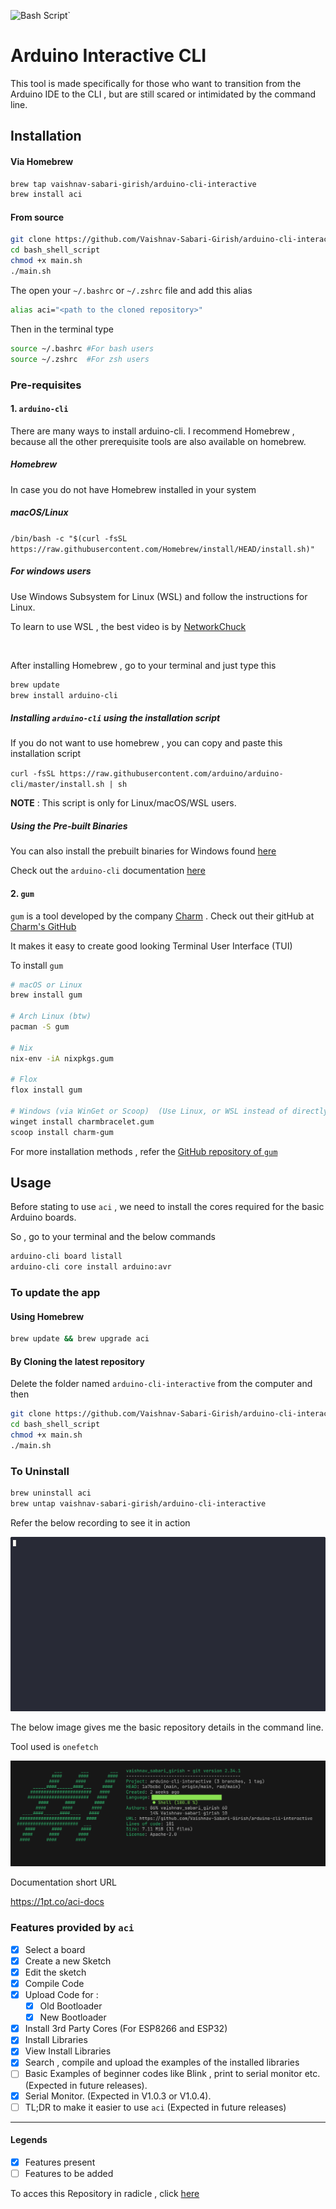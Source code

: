 ![Bash Script](https://img.shields.io/badge/bash_script-%23121011.svg?style=for-the-badge&logo=gnu-bash&logoColor=white)`



# Arduino Interactive CLI

This tool is made specifically for those who want to transition from the Arduino IDE to the CLI , but are still scared or intimidated by the command line. 

## Installation

#### Via Homebrew 

```bash
brew tap vaishnav-sabari-girish/arduino-cli-interactive
brew install aci
```

#### From source 

```bash
git clone https://github.com/Vaishnav-Sabari-Girish/arduino-cli-interactive.git
cd bash_shell_script
chmod +x main.sh 
./main.sh 
```

The open your `~/.bashrc` or `~/.zshrc` file and add this alias 
```bash
alias aci="<path to the cloned repository>"
```

Then in the terminal type 
```bash
source ~/.bashrc #For bash users 
source ~/.zshrc  #For zsh users
```

### Pre-requisites

#### 1. `arduino-cli` 

There are many ways to install arduino-cli. I recommend Homebrew , because all the other prerequisite tools are also available on homebrew. 

##### Homebrew 

In case you do not have Homebrew installed in your system 

##### macOS/Linux

`/bin/bash -c "$(curl -fsSL https://raw.githubusercontent.com/Homebrew/install/HEAD/install.sh)"`

##### For windows users

Use Windows Subsystem for Linux (WSL) and follow the instructions for Linux.

To learn to use WSL , the best video is by [NetworkChuck](https://youtu.be/vxTW22y8zV8?si=mZ5w9KmT0A4_d7Zr)

<br>

After installing Homebrew , go to your terminal and just type this 

```bash
brew update
brew install arduino-cli
```
##### Installing `arduino-cli` using the installation script

If you do not want to use homebrew , you can copy and paste this installation script 

`curl -fsSL https://raw.githubusercontent.com/arduino/arduino-cli/master/install.sh | sh`

**NOTE** : This script is only for Linux/macOS/WSL users. 

##### Using the Pre-built Binaries

You can also install the prebuilt binaries for Windows found [here](https://arduino.github.io/arduino-cli/1.1/installation/#latest-release)

Check out the `arduino-cli` documentation [here](https://arduino.github.io/arduino-cli/1.1/getting-started/)

#### 2. `gum`

`gum` is a tool developed by the company [Charm](https://charm.sh/) . Check out their gitHub at [Charm's GitHub](https://github.com/charmbracelet)

It makes it easy to create good looking Terminal User Interface (TUI)

To install `gum` 

```bash 
# macOS or Linux
brew install gum

# Arch Linux (btw)
pacman -S gum

# Nix
nix-env -iA nixpkgs.gum

# Flox
flox install gum

# Windows (via WinGet or Scoop)  (Use Linux, or WSL instead of directly installing in Windows)
winget install charmbracelet.gum
scoop install charm-gum
```

For more installation methods , refer the [GitHub repository of `gum`](https://github.com/charmbracelet/gum)

## Usage

Before stating to use `aci` , we need to install the cores required for the basic Arduino boards.

So , go to your terminal and the below commands 

```bash
arduino-cli board listall
arduino-cli core install arduino:avr
```

### To update the app 

#### Using Homebrew
```bash 
brew update && brew upgrade aci
```
#### By Cloning the latest repository 
Delete the folder named `arduino-cli-interactive` from the computer and then 

```bash 
git clone https://github.com/Vaishnav-Sabari-Girish/arduino-cli-interactive.git
cd bash_shell_script
chmod +x main.sh 
./main.sh 
```

### To Uninstall 

```bash
brew uninstall aci 
brew untap vaishnav-sabari-girish/arduino-cli-interactive
```

Refer the below recording to see it in action

![action](src/images/recordings/final_cast.gif)


The below image gives me the basic repository details in the command line. 

Tool used is `onefetch`

![Repo deets](my_repo_deets.png)

Documentation short URL 

https://1pt.co/aci-docs


### Features provided by `aci`


- [x] Select a board
- [x] Create a new Sketch
- [x] Edit the sketch 
- [x] Compile Code
- [x] Upload Code for : 
  - [x] Old Bootloader
  - [x] New Bootloader 
- [x] Install 3rd Party Cores (For ESP8266 and ESP32)
- [x] Install Libraries 
- [x] View Install Libraries 
- [x] Search , compile and upload the examples of the installed libraries 
- [ ] Basic Examples of beginner codes like Blink , print to serial monitor etc. (Expected in future releases). 
- [x] Serial Monitor. (Expected in V1.0.3 or V1.0.4). 
- [ ] TL;DR to make it easier to use `aci` (Expected in future releases)

---

#### Legends
- [x] Features present 
- [ ] Features to be added

To acces this Repository in radicle , click [here](https://app.radicle.xyz/nodes/seed.radicle.garden/rad:z2xtEKkr65SpfQZUQWgqVKSVkfbfw)

